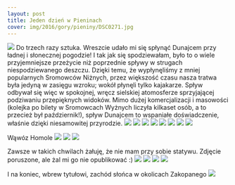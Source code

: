 ```yaml
---
layout: post
title: Jeden dzień w Pieninach
cover: img/2016/gory/pieniny/DSC0271.jpg
---
```

<img src="/img/2016/gory/pieniny/DSC0271.jpg">
Do trzech razy sztuka. Wreszcie udało mi się spłynąć Dunajcem przy ładnej i słonecznej pogodzie! I tak jak się spodziewałam, było to o wiele przyjemniejsze przeżycie niż poprzednie spływy w strugach niespodziewanego deszczu. Dzięki temu, że wypłynęliśmy z mniej popularnych Sromowców Niżnych, przez większość czasu nasza tratwa była jedyną w zasięgu wzroku; wokół płynęli tylko kajakarze. Spływ odbywał się więc w spokojnej, wręcz sielskiej atomosferze sprzyjającej podziwaniu przepięknych widoków. Mimo dużej komercjalizacji i masowości (kolejka po bilety w Sromowcach Wyżnych liczyła kilkaset osób, a to przecież był październik!), spływ Dunajcem to wspaniałe doświadczenie, właśnie dzięki niesamowitej przyrodzie.

<img src="/img/2016/gory/pieniny/DSC0246.jpg">
<img src="/img/2016/gory/pieniny/DSC0252.jpg">
<img src="/img/2016/gory/pieniny/DSC0260.jpg">
<img src="/img/2016/gory/pieniny/DSC0266.jpg">
<img src="/img/2016/gory/pieniny/DSC0293.jpg">
<img src="/img/2016/gory/pieniny/DSC0301.jpg">
<img src="/img/2016/gory/pieniny/DSC0303.jpg">
<img src="/img/2016/gory/pieniny/DSC0326.jpg">

Wąwóz Homole
<img src="/img/2016/gory/pieniny/DSC0354.jpg">
<img src="/img/2016/gory/pieniny/DSC0357.jpg">
<img src="/img/2016/gory/pieniny/DSC0360.jpg">

Zawsze w takich chwilach żałuję, że nie mam przy sobie statywu. Zdjęcie poruszone, ale żal mi go nie opublikować :)
<img src="/img/2016/gory/pieniny/DSC0391.jpg">
<img src="/img/2016/gory/pieniny/DSC0399.jpg">
<img src="/img/2016/gory/pieniny/DSC0413.jpg">
<img src="/img/2016/gory/pieniny/DSC0422.jpg">

I na koniec, wbrew tytułowi, zachód słońca w okolicach Zakopanego
<img src="/img/2016/gory/pieniny/DSC0243.jpg">

<div class="fb-comments" data-href="http://emilkape.github.io/Pieniny-2016" data-numposts="5" data-width="100%"></div>
